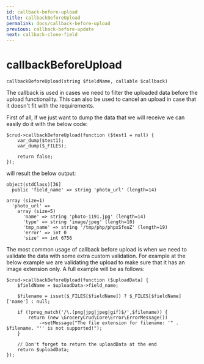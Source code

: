 ```yaml
---
id: callback-before-upload
title: callbackBeforeUpload
permalink: docs/callback-before-upload
previous: callback-before-update
next: callback-clone-field
---
```


# callbackBeforeUpload


<pre><code class="language-php">callbackBeforeUpload(string $fieldName, callable $callback)</code></pre>
The callback is used in cases we need to filter the uploaded data before the upload functionality. This can also be used to cancel an upload in case that it doesn't fit with the requirements.

First of all, if we just want to dump the data that we will receive we can easily do it with the below code:

<pre><code class="language-php">$crud->callbackBeforeUpload(function ($test1 = null) {
    var_dump($test1);
    var_dump($_FILES);

    return false;
});</code></pre>

will result the below output:

<pre><code>object(stdClass)[36]
  public 'field_name' => string 'photo_url' (length=14)</code></pre>

<pre><code>array (size=1)
  'photo_url' => 
    array (size=5)
      'name' => string 'photo-1191.jpg' (length=14)
      'type' => string 'image/jpeg' (length=10)
      'tmp_name' => string '/tmp/php/phpxSfeuZ' (length=19)
      'error' => int 0
      'size' => int 6756
</code></pre>

The most common usage of callback before upload is when we need to validate the data with some extra custom validation. For example at the below example we are validating the upload to make sure that it has an image extension only. A full example will be as follows:

<pre><code class="language-php">$crud->callbackBeforeUpload(function ($uploadData) {
    $fieldName = $uploadData->field_name;

    $filename = isset($_FILES[$fieldName]) ? $_FILES[$fieldName]['name'] : null;

    if (!preg_match('/\.(png|jpg|jpeg|gif)$/',$filename)) {
        return (new \GroceryCrud\Core\Error\ErrorMessage())
            ->setMessage("The file extension for filename: '" . $filename. "'' is not supported!");
    }

    // Don't forget to return the uploadData at the end
    return $uploadData;
});</code></pre>